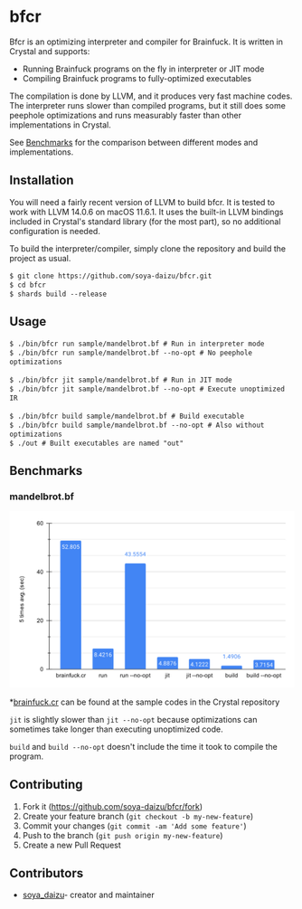 # bfcr

Bfcr is an optimizing interpreter and compiler for Brainfuck.
It is written in Crystal and supports:

- Running Brainfuck programs on the fly in interpreter or JIT mode
- Compiling Brainfuck programs to fully-optimized executables

The compilation is done by LLVM, and it produces very fast machine codes. The interpreter runs slower than compiled programs, but it still does some peephole optimizations and runs measurably faster than other implementations in Crystal.

See [Benchmarks](https://github.com/soya-daizu/bfcr#benchmarks) for the comparison between different modes and implementations.

## Installation

You will need a fairly recent version of LLVM to build bfcr. It is tested to work with LLVM 14.0.6 on macOS 11.6.1. It uses the built-in LLVM bindings included in Crystal's standard library (for the most part), so no additional configuration is needed.

To build the interpreter/compiler, simply clone the repository and build the project as usual.

```shell
$ git clone https://github.com/soya-daizu/bfcr.git
$ cd bfcr
$ shards build --release
```

## Usage

```shell
$ ./bin/bfcr run sample/mandelbrot.bf # Run in interpreter mode
$ ./bin/bfcr run sample/mandelbrot.bf --no-opt # No peephole optimizations

$ ./bin/bfcr jit sample/mandelbrot.bf # Run in JIT mode
$ ./bin/bfcr jit sample/mandelbrot.bf --no-opt # Execute unoptimized IR

$ ./bin/bfcr build sample/mandelbrot.bf # Build executable
$ ./bin/bfcr build sample/mandelbrot.bf --no-opt # Also without optimizations
$ ./out # Built executables are named "out"
```

## Benchmarks

### mandelbrot.bf

![chart](chart.svg)

*[brainfuck.cr](https://github.com/crystal-lang/crystal/blob/master/samples/brainfuck.cr) can be found at the sample codes in the Crystal repository

`jit` is slightly slower than `jit --no-opt` because optimizations can sometimes take longer than executing unoptimized code.

`build` and `build --no-opt` doesn't include the time it took to compile the program.

## Contributing

1. Fork it (<https://github.com/soya-daizu/bfcr/fork>)
2. Create your feature branch (`git checkout -b my-new-feature`)
3. Commit your changes (`git commit -am 'Add some feature'`)
4. Push to the branch (`git push origin my-new-feature`)
5. Create a new Pull Request

## Contributors

- [soya_daizu](https://github.com/soya-daizu)- creator and maintainer
